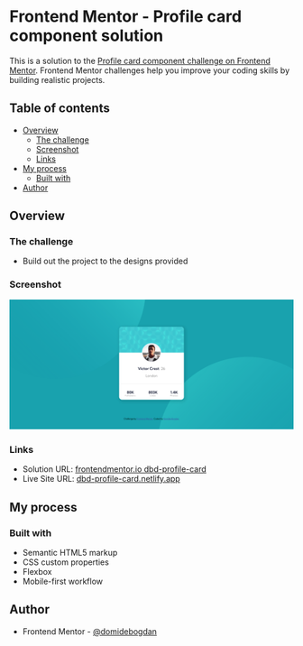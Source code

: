 # Frontend Mentor - Profile card component solution

This is a solution to the [Profile card component challenge on Frontend Mentor](https://www.frontendmentor.io/challenges/profile-card-component-cfArpWshJ). Frontend Mentor challenges help you improve your coding skills by building realistic projects. 

## Table of contents

- [Overview](#overview)
  - [The challenge](#the-challenge)
  - [Screenshot](#screenshot)
  - [Links](#links)
- [My process](#my-process)
  - [Built with](#built-with)
- [Author](#author)


## Overview

### The challenge

- Build out the project to the designs provided

### Screenshot

![](./screenshot.png)


### Links

- Solution URL: [frontendmentor.io dbd-profile-card](https://your-solution-url.com)
- Live Site URL: [dbd-profile-card.netlify.app](https://dbd-profile-card.netlify.app)

## My process

### Built with

- Semantic HTML5 markup
- CSS custom properties
- Flexbox
- Mobile-first workflow

## Author

- Frontend Mentor - [@domidebogdan](https://www.frontendmentor.io/profile/domidebogdan)
